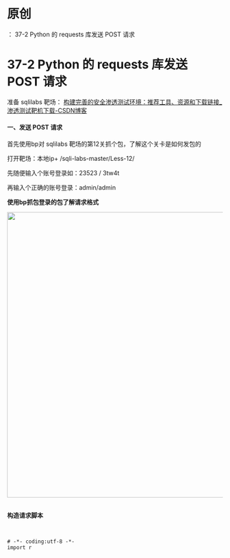 # 原创
：  37-2 Python 的 requests 库发送 POST 请求

# 37-2 Python 的 requests 库发送 POST 请求

准备 sqlilabs 靶场： [构建完善的安全渗透测试环境：推荐工具、资源和下载链接_渗透测试靶机下载-CSDN博客](https://blog.csdn.net/weixin_43263566/article/details/129031187)

#### 一、发送 POST 请求

首先使用bp对 sqlilabs 靶场的第12关抓个包，了解这个关卡是如何发包的

打开靶场：本地ip+ /sqli-labs-master/Less-12/

先随便输入个账号登录如：23523 / 3tw4t

再输入个正确的账号登录：admin/admin

**使用bp抓包登录的包了解请求格式**

<img alt="" height="667" src="https://img-blog.csdnimg.cn/direct/4f8aeb893041405fb23d4edbfe3c0738.png" width="967"/> 

**构造请求脚本**

 

```
# -*- coding:utf-8 -*-
import r
```
